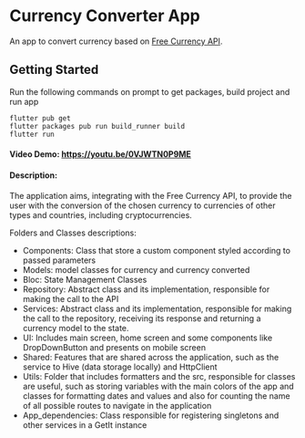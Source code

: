 # Currency Converter App

An app to convert currency based on [Free Currency API](freecurrencyapi.net).

## Getting Started

Run the following commands on prompt to get packages, build project and run app

    flutter pub get
    flutter packages pub run build_runner build
    flutter run

#### Video Demo:  <https://youtu.be/0VJWTN0P9ME>
#### Description:
The application aims, integrating with the Free Currency API, to provide the user with the conversion of the chosen currency to currencies of other types and countries, including cryptocurrencies.

Folders and Classes descriptions:
- Components: Class that store a custom component styled according to passed parameters
- Models: model classes for currency and currency converted
- Bloc: State Management Classes
- Repository: Abstract class and its implementation, responsible for making the call to the API
- Services: Abstract class and its implementation, responsible for making the call to the repository, receiving its response and returning a currency model
to the state.
- UI: Includes main screen, home screen and some components like DropDownButton and presents on mobile screen
- Shared: Features that are shared across the application, such as the service to Hive (data storage locally) and HttpClient
- Utils: Folder that includes formatters and the src, responsible for classes are useful, such as storing variables with the main colors of the app and
classes for formatting dates and values ​​and also for counting the name of all possible routes to navigate in the application
- App_dependencies: Class responsible for registering singletons and other services in a GetIt instance
